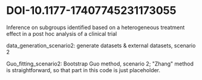 # DOI-10.1177-17407745231173055
Inference on subgroups identified based on a heterogeneous treatment effect in a post hoc analysis of a clinical trial

data_generation_scenario2: generate datasets & external datasets, scenario 2

Guo_fitting_scenario2: Bootstrap Guo method, scenario 2; "Zhang" method is straightforward, so that part in this code is just placeholder.
